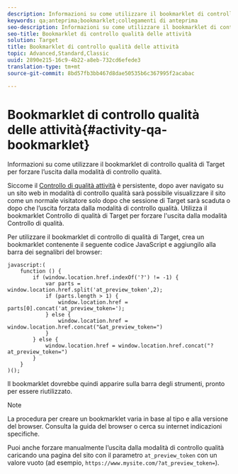 ```yaml
---
description: Informazioni su come utilizzare il bookmarklet di controllo qualità di Target per forzare l’uscita dalla modalità di controllo qualità.
keywords: qa;anteprima;bookmarklet;collegamenti di anteprima
seo-description: Informazioni su come utilizzare il bookmarklet di controllo qualità di Target per forzare l’uscita dalla modalità di controllo qualità.
seo-title: Bookmarklet di controllo qualità delle attività
solution: Target
title: Bookmarklet di controllo qualità delle attività
topic: Advanced,Standard,Classic
uuid: 2890e215-16c9-4b22-a8eb-732cd6efede3
translation-type: tm+mt
source-git-commit: 8bd57fb3bb467d8dae50535b6c367995f2acabac

---
```



# Bookmarklet di controllo qualità delle attività{#activity-qa-bookmarklet}

Informazioni su come utilizzare il bookmarklet di controllo qualità di Target per forzare l’uscita dalla modalità di controllo qualità.

Siccome il [Controllo di qualità attività](../../c-activities/c-activity-qa/activity-qa.md#concept_9329EF33DE7D41CA9815C8115DBC4E40) è persistente, dopo aver navigato su un sito web in modalità di controllo qualità sarà possibile visualizzare il sito come un normale visitatore solo dopo che sessione di Target sarà scaduta o dopo che l’uscita forzata dalla modalità di controllo qualità. Utilizza il bookmarklet Controllo di qualità di Target per forzare l&#39;uscita dalla modalità Controllo di qualità.

Per utilizzare il bookmarklet di controllo di qualità di Target, crea un bookmarklet contenente il seguente codice JavaScript e aggiungilo alla barra dei segnalibri del browser:

```
javascript:(
    function () {
        if (window.location.href.indexOf('?') != -1) {
            var parts = window.location.href.split('at_preview_token',2);
            if (parts.length > 1) {
                window.location.href = parts[0].concat('at_preview_token=');
            } else {
                window.location.href = window.location.href.concat("&at_preview_token=")
            }
        } else {
            window.location.href = window.location.href.concat("?at_preview_token=")
        }
    }
)();
```

Il bookmarklet dovrebbe quindi apparire sulla barra degli strumenti, pronto per essere riutilizzato.

>[!NOTE]
>
>La procedura per creare un bookmarklet varia in base al tipo e alla versione del browser. Consulta la guida del browser o cerca su internet indicazioni specifiche.

Puoi anche forzare manualmente l’uscita dalla modalità di controllo qualità caricando una pagina del sito con il parametro `at_preview_token` con un valore vuoto (ad esempio, `https://www.mysite.com/?at_preview_token=`).
